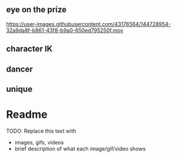 ## eye on the prize



https://user-images.githubusercontent.com/43176564/144728954-32a9da8f-b861-43f8-b9a0-650ed795250f.mov



## character IK

## dancer

## unique

# Readme

TODO: Replace this text with

* images, gifs, videos
* brief description of what each image/gif/video shows

